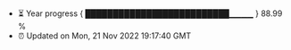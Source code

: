 - ⏳ Year progress { ██████████████████████████▁▁▁▁ } 88.99 %
- ⏰ Updated on Mon, 21 Nov 2022 19:17:40 GMT

